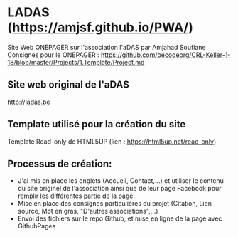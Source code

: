 # LADAS (https://amjsf.github.io/PWA/)
Site Web ONEPAGER sur l'association l'aDAS par Amjahad Soufiane
Consignes pour le ONEPAGER : https://github.com/becodeorg/CRL-Keller-1-18/blob/master/Projects/1.Template/Project.md
## Site web original de l'aDAS
  http://ladas.be
  
## Template utilisé pour la création du site
  Template Read-only de HTML5UP (lien : https://html5up.net/read-only)
  
## Processus de création:
 *  J'ai mis en place les onglets (Accueil, Contact,...) et utiliser le contenu du site originel de l'association ainsi que de leur page Facebook pour remplir les différentes partie de la page.
 * Mise en place des consignes particulières du projet (Citation, Lien source, Mot en gras, "D'autres associations",...)
 * Envoi des fichiers sur le repo Github, et mise en ligne de la page avec GithubPages
 
